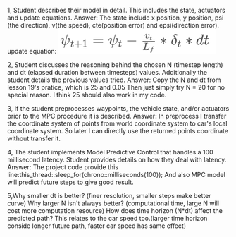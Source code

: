 1, Student describes their model in detail. This includes the state, actuators and update equations.
Answer: The state include x position, y position, psi (the direction), v(the speed), cte(position error) and epsi(direction error).
update equation: ![im1](https://github.com/peiyong86/CarND-MPC-Project/blob/master/im1.png)


2, Student discusses the reasoning behind the chosen N (timestep length) and dt (elapsed duration between timesteps) values. Additionally the student details the previous values tried.
Answer: Copy the N and dt from lesson 19's pratice, which is 25 and 0.05
Then just simply try N = 20 for no special reason.
I think 25 should also work in my code.


3, If the student preprocesses waypoints, the vehicle state, and/or actuators prior to the MPC procedure it is described.
Answer: In preprocess I transfer the coordinate system of points from world coordinate system to car's local coordinate system.
So later I can directly use the returned points coordinate without transfer it.

4, The student implements Model Predictive Control that handles a 100 millisecond latency. Student provides details on how they deal with latency.
Answer: The project code provide this line:this_thread::sleep_for(chrono::milliseconds(100));
And also MPC model will predict future steps to give good result.

5,Why smaller dt is better? (finer resolution, smaller steps make better curve)
Why larger N isn't always better? (computational time, large N will cost more computation resource)
How does time horizon (N*dt) affect the predicted path? This relates to the car speed too.(larger time horizon conside longer future path, faster car speed has same effect)
